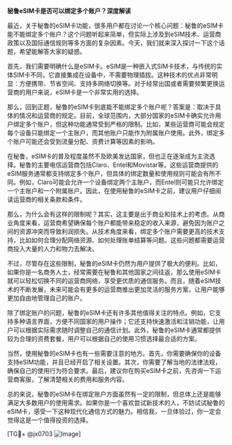 **秘鲁eSIM卡是否可以绑定多个账户？深度解读**

最近，关于秘鲁的eSIM卡功能，很多用户都在讨论一个核心问题：秘鲁的eSIM卡能不能绑定多个账户？这个问题听起来简单，但实际上涉及到eSIM技术、运营商政策以及国际通信规则等多方面的复杂因素。今天，我们就来深入探讨一下这个话题，希望能解答大家的疑惑。

首先，我们需要明确什么是eSIM卡。eSIM是一种嵌入式SIM卡技术，与传统的实体SIM卡不同，它直接集成在设备中，不需要物理插拔。这种技术的优点非常明显：方便携带、节省空间、支持多网络切换等。对于经常出国或者需要频繁更换运营商的用户来说，eSIM卡是一个非常实用的选择。

那么，回到正题，秘鲁的eSIM卡到底能不能绑定多个账户呢？答案是：取决于具体的情况和运营商的规定。目前，全球范围内，大部分国家的eSIM卡确实允许用户绑定多个账户，但这种功能通常受到严格的限制。比如，某些运营商可能会规定每个设备只能绑定一个主账户，而其他账户只能作为附属账户使用。此外，绑定多个账户可能还会受到流量分配、资费计算等因素的影响。

在秘鲁，eSIM卡的普及程度虽然不及欧美发达国家，但也正在逐渐成为主流选择。秘鲁的主要电信运营商包括Claro、Entel和Movistar等。这些运营商提供的eSIM服务通常都支持绑定多个账户，但具体的绑定数量和使用规则可能会有所不同。例如，Claro可能会允许一个设备绑定两个主账户，而Entel则可能只允许绑定一个主账户和一个附属账户。因此，在使用秘鲁的eSIM卡之前，建议用户仔细阅读运营商的相关条款和条件。

那么，为什么会有这样的限制呢？其实，这主要是出于商业和技术上的考虑。从商业角度来看，运营商希望确保每个账户都能带来稳定的收入来源，避免因为账户之间的资源冲突而导致利润损失。从技术角度来看，绑定多个账户需要更高的技术支持，比如如何合理分配网络资源、如何处理账单结算等问题。这些问题都需要运营商投入大量的人力和物力去解决。

不过，尽管存在这些限制，秘鲁的eSIM卡仍然为用户提供了极大的便利。比如，如果你是一名商务人士，经常需要在秘鲁和其他国家之间往返，那么使用eSIM卡就可以轻松切换不同的运营商网络，享受更优质的通信服务。而且，随着eSIM技术的不断发展，未来可能会有更多的运营商推出更加灵活的服务方案，让用户能够更加自由地管理自己的账户。

除了绑定账户的问题，秘鲁的eSIM卡还有许多其他值得关注的特点。例如，它支持多种语言界面，方便不同国家的用户操作；它还支持快速激活和注销功能，让用户可以根据实际需求随时调整自己的通信计划。此外，秘鲁的eSIM卡通常都提供较为合理的资费套餐，用户可以根据自己的使用习惯选择最合适的方案。

当然，使用秘鲁的eSIM卡也有一些需要注意的地方。首先，你需要确保你的设备支持eSIM功能，并且已经开启了相关设置。其次，你需要了解当地的法律法规，确保自己的使用行为符合要求。最后，建议你在购买eSIM卡之前，先咨询一下运营商客服，了解清楚相关的费用和服务内容。

总的来说，秘鲁的eSIM卡在绑定账户方面虽然有一定的限制，但总体上还是能够满足大多数用户的使用需求。如果你是一个喜欢尝试新技术的人，不妨试试秘鲁的eSIM卡，感受一下这种现代化通信方式的魅力。相信我，一旦体验过，你一定会觉得这是一个值得投资的选择。

[TG💪+ @jx0703 ![Image](https://github.com/user-attachments/assets/dbca1d08-cadb-493c-b0ec-ad6f7a83f270)]